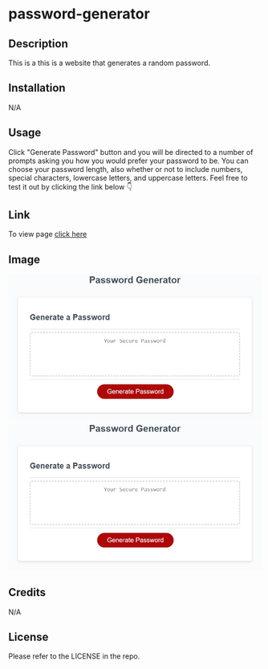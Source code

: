 # password-generator


## Description

This is a this is a website that generates a random password. 


## Installation

N/A


## Usage

Click "Generate Password" button and you will be directed to a number of prompts asking you how you would prefer your password to be. You can choose your password length, also whether or not to include numbers, special characters, lowercase letters, and uppercase letters. Feel free to test it out by clicking the link below 👇 


## Link

To view page [click here](https://odobashigenci.github.io/password-generator/)


## Image

![Preview image](Assets/password.generator.preview.jpg)
![Alt text](Assets/password.generator.preview.jpg?raw=true "Screen-Shot")



## Credits

N/A

## License

Please refer to the LICENSE in the repo.
